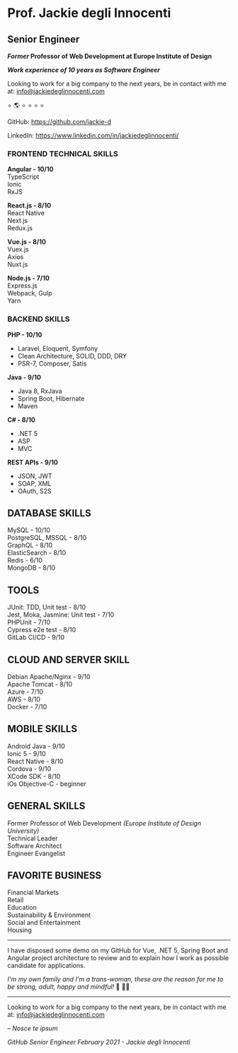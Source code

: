 Prof. Jackie degli Innocenti
============================

Senior Engineer
-------------------

**_Former_ Professor of Web Development at Europe Institute of Design**

***Work experience of 10 years as Software Engineer***

Looking to work for a big company to the next years, be in contact with me at:
[info@jackiedeglinnocenti.com][1]

⭐ 🌎 ⭐ ⭐ ⭐ ⭐

GitHub: https://github.com/jackie-d

LinkedIn: https://www.linkedin.com/in/jackiedeglinnocenti/


### FRONTEND TECHNICAL SKILLS  
  
**Angular - 10/10**  
TypeScript  
Ionic  
RxJS  
  
**React.js - 8/10**  
React Native  
Next.js  
Redux.js  
  
**Vue.js - 8/10**  
Vuex.js  
Axios  
Nuxt.js  
  
**Node.js - 7/10**  
Express.js  
Webpack, Gulp  
Yarn  
  
### BACKEND SKILLS    
  
**PHP - 10/10**  
- Laravel, Eloquent, Symfony  
- Clean Architecture, SOLID, DDD, DRY  
- PSR-7, Composer, Satis  
  
**Java - 9/10**  
- Java 8, RxJava  
- Spring Boot, Hibernate  
- Maven  
  
**C# - 8/10**  
- .NET 5
- ASP  
- MVC  
  
**REST APIs - 9/10**  
- JSON, JWT  
- SOAP, XML  
- OAuth, S2S  
  
DATABASE SKILLS  
---  
MySQL - 10/10  
PostgreSQL, MSSQL - 8/10  
GraphQL - 8/10  
ElasticSearch - 8/10  
Redis - 6/10  
MongoDB - 8/10  
  
TOOLS  
--- 
JUnit: TDD, Unit test - 8/10  
Jest, Moka, Jasmine: Unit test - 7/10  
PHPUnit - 7/10  
Cypress e2e test - 8/10  
GitLab CI/CD - 9/10  
  
CLOUD AND SERVER SKILL  
---  
Debian Apache/Nginx - 9/10  
Apache Tomcat - 8/10  
Azure - 7/10  
AWS - 8/10  
Docker - 7/10  
  
MOBILE SKILLS  
---  
Android Java - 9/10  
Ionic 5 - 9/10  
React Native - 8/10  
Cordova - 9/10  
XCode SDK - 8/10  
iOs Objective-C - beginner  
  
  
GENERAL SKILLS  
---  
Former Professor of Web Development _(Europe Institute of Design University)_  
Technical Leader  
Software Architect  
Engineer Evangelist  
  
  
FAVORITE BUSINESS  
---  
Financial Markets  
Retail  
Education  
Sustainability & Environment  
Social and Entertainment  
Housing  

---

I have disposed some demo on my GitHub for Vue, .NET 5, Spring Boot and Angular project architecture to review and to explain how I work as possible candidate for applications.

_I'm my own family and I'm a trans-woman, these are the reason for me to be strong, adult, happy and mindful!_ 🌳 🏳️‍🌈

---

Looking to work for a big company to the next years, be in contact with me at:
[info@jackiedeglinnocenti.com][1]

_– Nosce te ipsum_

_GitHub Senior Engineer February 2021 - Jackie degli Innocenti_


  [1]: http://mailto:info@jackiedeglinnocenti.com

